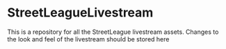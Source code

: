 # StreetLeagueLivestream
This is a repository for all the StreetLeague livestream assets. Changes to the look and feel of the livestream should be stored here
